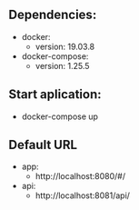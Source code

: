 ## Dependencies:
* docker:
    * version: 19.03.8
* docker-compose:
    * version: 1.25.5

## Start aplication:
* docker-compose up

## Default URL
* app:
    * http://localhost:8080/#/
* api:
    * http://localhost:8081/api/
